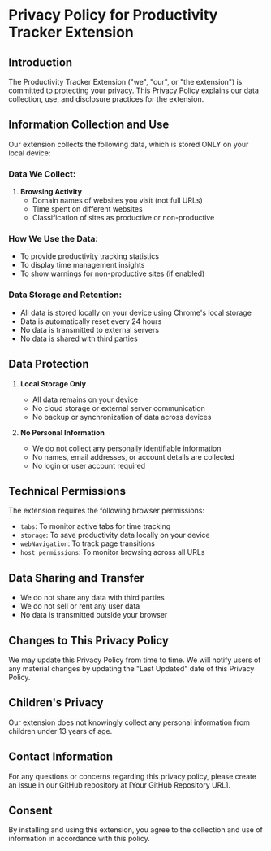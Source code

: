 # Privacy Policy for Productivity Tracker Extension



## Introduction
The Productivity Tracker Extension ("we", "our", or "the extension") is committed to protecting your privacy. This Privacy Policy explains our data collection, use, and disclosure practices for the extension.

## Information Collection and Use
Our extension collects the following data, which is stored ONLY on your local device:

### Data We Collect:
1. **Browsing Activity**
   - Domain names of websites you visit (not full URLs)
   - Time spent on different websites
   - Classification of sites as productive or non-productive

### How We Use the Data:
- To provide productivity tracking statistics
- To display time management insights
- To show warnings for non-productive sites (if enabled)

### Data Storage and Retention:
- All data is stored locally on your device using Chrome's local storage
- Data is automatically reset every 24 hours
- No data is transmitted to external servers
- No data is shared with third parties

## Data Protection
1. **Local Storage Only**
   - All data remains on your device
   - No cloud storage or external server communication
   - No backup or synchronization of data across devices

2. **No Personal Information**
   - We do not collect any personally identifiable information
   - No names, email addresses, or account details are collected
   - No login or user account required

## Technical Permissions
The extension requires the following browser permissions:
- `tabs`: To monitor active tabs for time tracking
- `storage`: To save productivity data locally on your device
- `webNavigation`: To track page transitions
- `host_permissions`: To monitor browsing across all URLs

## Data Sharing and Transfer
- We do not share any data with third parties
- We do not sell or rent any user data
- No data is transmitted outside your browser

## Changes to This Privacy Policy
We may update this Privacy Policy from time to time. We will notify users of any material changes by updating the "Last Updated" date of this Privacy Policy.

## Children's Privacy
Our extension does not knowingly collect any personal information from children under 13 years of age.

## Contact Information
For any questions or concerns regarding this privacy policy, please create an issue in our GitHub repository at [Your GitHub Repository URL].

## Consent
By installing and using this extension, you agree to the collection and use of information in accordance with this policy.
